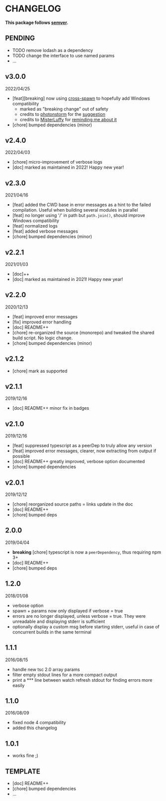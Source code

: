 # CHANGELOG
**This package follows [semver](https://semver.org/).**

## PENDING
* TODO remove lodash as a dependency
* TODO change the interface to use named params
* ...

## v3.0.0
2022/04/25
* [feat][breaking] now using [cross-spawn](https://github.com/moxystudio/node-cross-spawn) to hopefully add Windows compatibility
  * marked as "breaking change" out of safety
  * credits to [photonstorm](https://github.com/photonstorm) for the [suggestion](https://github.com/Offirmo/offirmo-monorepo/issues/5#issuecomment-879942830)
  * credits to [MisterLuffy](https://github.com/MisterLuffy) for [reminding me about it](https://github.com/Offirmo/offirmo-monorepo/pull/10)
* [chore] bumped dependencies (minor)

## v2.4.0
2022/04/03
* [chore] micro-improvement of verbose logs
* [doc] marked as maintained in 2022! Happy new year!

## v2.3.0
2021/04/16
* [feat] added the CWD base in error messages as a hint to the failed compilation. Useful when building several modules in parallel
* [feat] no longer using '/' in path but `path.join()`, should improve Windows compatibility
* [feat] normalized logs
* [feat] added verbose messages
* [chore] bumped dependencies (minor)

## v2.2.1
2021/01/03
* [doc]++
* [doc] marked as maintained in 2021! Happy new year!

## v2.2.0
2020/12/13
* [feat] improved error messages
* [fix] improved error handling
* [doc] README++
* [chore] re-organized the source (monorepo) and tweaked the shared build script. No logic change.
* [chore] bumped dependencies (minor)

## v2.1.2
* [chore] mark as supported

## v2.1.1
2019/12/16
* [doc] README++ minor fix in badges

## v2.1.0
2019/12/16
* [feat] suppressed typescript as a peerDep to truly allow any version
* [feat] improved error messages, clearer, now extracting from output if possible
* [doc] README++ greatly improved, verbose option documented
* [chore] bumped dependencies

## v2.0.1
2019/12/12
* [chore] reorganized source paths = links update in the doc
* [doc] README++
* [chore] bumped deps

## 2.0.0
2019/04/04
* **breaking** [chore] typescript is now a `peerDependency`, thus requiring npm 3+
* [doc] README++
* [chore] bumped deps

## 1.2.0
2018/01/08
- verbose option
- spawn + params now only displayed if verbose = true
- errors are no longer displayed, unless verbose = true.
  They were unreadable and displaying stderr is sufficient
- optionally display a custom msg before starting stderr,
  useful in case of concurrent builds in the same terminal

## 1.1.1
2016/08/15
- handle new tsc 2.0 array params
- filter empty stdout lines for a more compact output
- print a *** line between watch refresh stdout for finding errors more easily

## 1.1.0
2016/08/09
- fixed node 4 compatibility
- added this changelog

## 1.0.1
- works fine ;)

## TEMPLATE
* [doc] README++
* [chore] bumped dependencies
* ...
